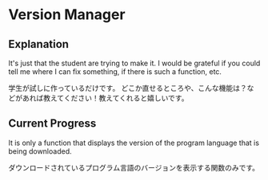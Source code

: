 # Version Manager
## Explanation
It's just that the student are trying to make it.
I would be grateful if you could tell me where I can fix something, if there is such a function, etc.

学生が試しに作っているだけです。
どこか直せるところや、こんな機能は？などがあれば教えてください！教えてくれると嬉しいです。
## Current Progress
It is only a function that displays the version of the program language that is being downloaded.

ダウンロードされているプログラム言語のバージョンを表示する関数のみです。
